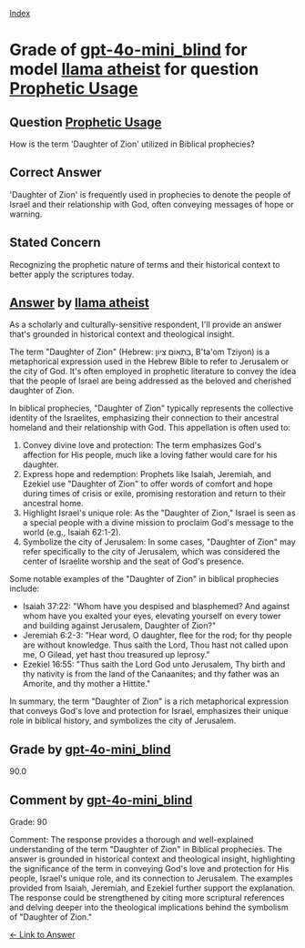 
[Index](../../../../index.md)
# Grade of [gpt-4o-mini_blind](../../../grading_models/gpt-4o-mini_blind.md) for model [llama atheist](../../../answering_models/llama_atheist.md) for question [Prophetic Usage](../../../questions/Prophetic_Usage.md)

## Question [Prophetic Usage](../../../questions/Prophetic_Usage.md)
How is the term 'Daughter of Zion' utilized in Biblical prophecies?

## Correct Answer
'Daughter of Zion' is frequently used in prophecies to denote the people of Israel and their relationship with God, often conveying messages of hope or warning.

## Stated Concern
Recognizing the prophetic nature of terms and their historical context to better apply the scriptures today.

## [Answer](../Prophetic_Usage.md) by [llama atheist](../../../answering_models/llama_atheist.md)
As a scholarly and culturally-sensitive respondent, I'll provide an answer that's grounded in historical context and theological insight.

The term "Daughter of Zion" (Hebrew: בִתְאוֹם צִיוֹן, B'ta'om Tziyon) is a metaphorical expression used in the Hebrew Bible to refer to Jerusalem or the city of God. It's often employed in prophetic literature to convey the idea that the people of Israel are being addressed as the beloved and cherished daughter of Zion.

In biblical prophecies, "Daughter of Zion" typically represents the collective identity of the Israelites, emphasizing their connection to their ancestral homeland and their relationship with God. This appellation is often used to:

1. Convey divine love and protection: The term emphasizes God's affection for His people, much like a loving father would care for his daughter.
2. Express hope and redemption: Prophets like Isaiah, Jeremiah, and Ezekiel use "Daughter of Zion" to offer words of comfort and hope during times of crisis or exile, promising restoration and return to their ancestral home.
3. Highlight Israel's unique role: As the "Daughter of Zion," Israel is seen as a special people with a divine mission to proclaim God's message to the world (e.g., Isaiah 62:1-2).
4. Symbolize the city of Jerusalem: In some cases, "Daughter of Zion" may refer specifically to the city of Jerusalem, which was considered the center of Israelite worship and the seat of God's presence.

Some notable examples of the "Daughter of Zion" in biblical prophecies include:

* Isaiah 37:22: "Whom have you despised and blasphemed? And against whom have you exalted your eyes, elevating yourself on every tower and building against Jerusalem, Daughter of Zion?"
* Jeremiah 6:2-3: "Hear word, O daughter, flee for the rod; for thy people are without knowledge. Thus saith the Lord, Thou hast not called upon me, O Gilead, yet hast thou treasured up leprosy."
* Ezekiel 16:55: "Thus saith the Lord God unto Jerusalem, Thy birth and thy nativity is from the land of the Canaanites; and thy father was an Amorite, and thy mother a Hittite."

In summary, the term "Daughter of Zion" is a rich metaphorical expression that conveys God's love and protection for Israel, emphasizes their unique role in biblical history, and symbolizes the city of Jerusalem.

## Grade by [gpt-4o-mini_blind](../../../grading_models/gpt-4o-mini_blind.md)
90.0

## Comment by [gpt-4o-mini_blind](../../../grading_models/gpt-4o-mini_blind.md)
Grade: 90

Comment: The response provides a thorough and well-explained understanding of the term "Daughter of Zion" in Biblical prophecies. The answer is grounded in historical context and theological insight, highlighting the significance of the term in conveying God's love and protection for His people, Israel's unique role, and its connection to Jerusalem. The examples provided from Isaiah, Jeremiah, and Ezekiel further support the explanation. The response could be strengthened by citing more scriptural references and delving deeper into the theological implications behind the symbolism of "Daughter of Zion."

[&lt;- Link to Answer](../Prophetic_Usage.md)
